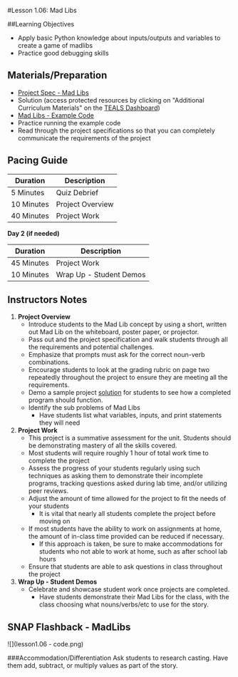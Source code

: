 #Lesson 1.06: Mad Libs

##Learning Objectives
* Apply basic Python knowledge about inputs/outputs and variables to create a game of madlibs
* Practice good debugging skills

## Materials/Preparation
* [Project Spec - Mad Libs]
* Solution (access protected resources by clicking on "Additional Curriculum Materials" on the [TEALS Dashboard])
* [Mad Libs - Example Code]
* Practice running the example code
* Read through the project specifications so that you can completely communicate the requirements of the project 

## Pacing Guide
| **Duration**   |     **Description**    |
| ---------- | ------------------ |
| 5 Minutes  | Quiz Debrief        |
| 10 Minutes | Project Overview   |
| 40 Minutes | Project Work       |


**Day 2 (if needed)**

| **Duration** |    **Description**         |
|--|--|
| 45 Minutes | Project Work       |
| 10 Minutes | Wrap Up - Student Demos          |

## Instructors Notes
1.  **Project Overview**
    *  Introduce students to the Mad Lib concept by using a short, written out Mad Lib on the whiteboard, poster paper, or projector.
    *  Pass out and the project specification and walk students through all the requirements and potential challenges.
    *  Emphasize that prompts must ask for the correct noun-verb combinations.
    *  Encourage students to look at the grading rubric on page two repeatedly throughout the project to ensure they are meeting all the requirements.
    *  Demo a sample project [solution](project_file.py) for students to see how a completed program should function.
    * Identify the sub problems of Mad Libs
        * Have students list what variables, inputs, and print statements they will need  
2.  **Project Work**
    *  This project is a summative assessment for the unit. Students should be demonstrating mastery of all the skills covered.
    *  Most students will require roughly 1 hour of total work time to complete the project
    *  Assess the progress of your students regularly using such techniques as asking them to demonstrate their incomplete programs, tracking questions asked during lab time, and/or utilizing peer reviews.
    *  Adjust the amount of time allowed for the project to fit the needs of your students
        *  It is vital that nearly all students complete the project before moving on
    * If most students have the ability to work on assignments at home, the amount of in-class time provided can be reduced if necessary.
        *  If this approach is taken, be sure to make accommodations for students who not able to work at home, such as after school lab hours
    *  Ensure that students are able to ask questions in class throughout the project
3. **Wrap Up - Student Demos**
    * Celebrate and showcase student work once projects are completed. 
        *  Have students demonstrate their Mad Libs for the class, with the class choosing what nouns/verbs/etc to use for the story.

## SNAP Flashback - MadLibs
![](lesson1.06 - code.png)

###Accommodation/Differentiation
Ask students to research casting. Have them add, subtract, or multiply values as part of the story. 

[Mad Libs - Example Code]: project_file.py
[Project Spec - Mad Libs]: project.md
[TEALS Dashboard]:www.tealsk12.org/dashboard
